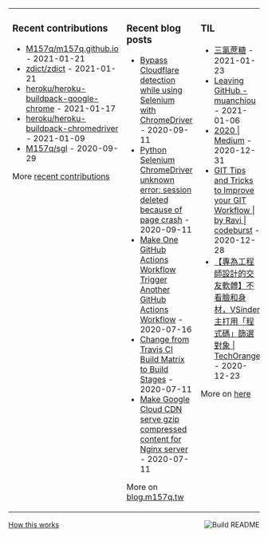 <table><tr><td valign="top">

### Recent contributions
<!-- recent_contributions starts -->
* [M157q/m157q.github.io](https://github.com/M157q/m157q.github.io) - 2021-01-21
* [zdict/zdict](https://github.com/zdict/zdict) - 2021-01-21
* [heroku/heroku-buildpack-google-chrome](https://github.com/heroku/heroku-buildpack-google-chrome) - 2021-01-17
* [heroku/heroku-buildpack-chromedriver](https://github.com/heroku/heroku-buildpack-chromedriver) - 2021-01-09
* [M157q/sgl](https://github.com/M157q/sgl) - 2020-09-29
<!-- recent_contributions ends -->
More [recent contributions](https://github.com/M157q/M157q/blob/main/recent_contributions.md)
</td><td valign="top">

### Recent blog posts
<!-- blog starts -->
* [Bypass Cloudflare detection while using Selenium with ChromeDriver](https://blog.m157q.tw/posts/2020/09/11/bypass-cloudflare-detection-while-using-selenium-with-chromedriver/) - 2020-09-11
* [Python Selenium ChromeDriver unknown error: session deleted because of page crash](https://blog.m157q.tw/posts/2020/09/11/python-selenium-chromedriver-unknown-error-session-deleted-because-of-page-crash/) - 2020-09-11
* [Make One GitHub Actions Workflow Trigger Another GitHub Actions Workflow](https://blog.m157q.tw/posts/2020/07/16/make-one-github-actions-workflow-trigger-another-github-actions-workflow/) - 2020-07-16
* [Change from Travis CI Build Matrix to Build Stages](https://blog.m157q.tw/posts/2020/07/11/change-from-travis-ci-build-matrix-to-build-stages/) - 2020-07-11
* [Make Google Cloud CDN serve gzip compressed content for Nginx server](https://blog.m157q.tw/posts/2020/07/11/make-google-cloud-cdn-serve-gzip-compressed-content-for-nginx-server/) - 2020-07-11
<!-- blog ends -->
More on [blog.m157q.tw](https://blog.m157q.tw/)
</td><td valign="top">

### TIL
<!-- tils starts -->
* [三氯蔗糖](https://github.com/M157q/m157q.github.io/issues/1246) - 2021-01-23
* [Leaving GitHub - muanchiou](https://github.com/M157q/m157q.github.io/issues/1245) - 2021-01-06
* [2020 | Medium](https://github.com/M157q/m157q.github.io/issues/1244) - 2020-12-31
* [GIT Tips and Tricks to Improve your GIT Workflow | by Ravi | codeburst](https://github.com/M157q/m157q.github.io/issues/1243) - 2020-12-28
* [【專為工程師設計的交友軟體】不看臉和身材，VSinder 主打用「程式碼」篩選對象 | TechOrange](https://github.com/M157q/m157q.github.io/issues/1242) - 2020-12-23
<!-- tils ends -->
More on [here](https://github.com/M157q/m157q.github.io/issues?q=is%3Aissue+is%3Aopen+sort%3Aupdated-desc)
</td></tr></table>

<a href="https://github.com/M157q/M157q/actions"><img src="https://github.com/M157q/M157q/workflows/Build%20README/badge.svg" align="right" alt="Build README"></a> <a href="https://simonwillison.net/2020/Jul/10/self-updating-profile-readme/">How this works</a>
